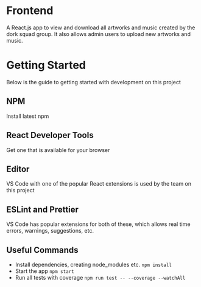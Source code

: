 # Frontend

A React.js app to view and download all artworks and music created by the dork squad group. It also allows admin users to upload new artworks and music.

# Getting Started

Below is the guide to getting started with development on this project

## NPM

Install latest npm

## React Developer Tools

Get one that is available for your browser

## Editor

VS Code with one of the popular React extensions is used by the team on this project

## ESLint and Prettier

VS Code has popular extensions for both of these, which allows real time errors, warnings, suggestions, etc.

## Useful Commands

- Install dependencies, creating node_modules etc. `npm install`
- Start the app `npm start`
- Run all tests with coverage `npm run test -- --coverage --watchAll`
